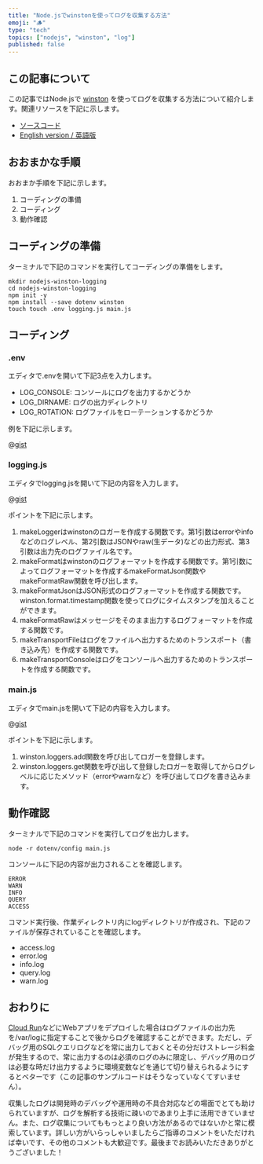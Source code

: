 ```yaml
---
title: "Node.jsでwinstonを使ってログを収集する方法"
emoji: "🪵"
type: "tech"
topics: ["nodejs", "winston", "log"]
published: false
---
```


## この記事について

この記事ではNode.jsで [winston](https://www.npmjs.com/package/winston) を使ってログを収集する方法について紹介します。関連リソースを下記に示します。

- [ソースコード](https://gist.github.com/tatsuyasusukida/92b0f5dd8523ebdf19edb4a977a8030a#file-logging-js)
- [English version / 英語版](https://gist.github.com/tatsuyasusukida/92b0f5dd8523ebdf19edb4a977a8030a)



## おおまかな手順

おおまか手順を下記に示します。

1. コーディングの準備
2. コーディング
3. 動作確認



## コーディングの準備

ターミナルで下記のコマンドを実行してコーディングの準備をします。

```shell
mkdir nodejs-winston-logging
cd nodejs-winston-logging
npm init -y
npm install --save dotenv winston
touch touch .env logging.js main.js
```



## コーディング

### .env

エディタで.envを開いて下記3点を入力します。

- LOG_CONSOLE: コンソールにログを出力するかどうか
- LOG_DIRNAME: ログの出力ディレクトリ
- LOG_ROTATION: ログファイルをローテーションするかどうか

例を下記に示します。

@[gist](https://gist.github.com/tatsuyasusukida/92b0f5dd8523ebdf19edb4a977a8030a?file=.env.example)

### logging.js

エディタでlogging.jsを開いて下記の内容を入力します。

@[gist](https://gist.github.com/tatsuyasusukida/92b0f5dd8523ebdf19edb4a977a8030a?file=logging.js)

ポイントを下記に示します。

1. makeLoggerはwinstonのロガーを作成する関数です。第1引数はerrorやinfoなどのログレベル、第2引数はJSONやraw(生データ)などの出力形式、第3引数は出力先のログファイル名です。
2. makeFormatはwinstonのログフォーマットを作成する関数です。第1引数によってログフォーマットを作成するmakeFormatJson関数やmakeFormatRaw関数を呼び出します。
3. makeFormatJsonはJSON形式のログフォーマットを作成する関数です。winston.format.timestamp関数を使ってログにタイムスタンプを加えることができます。
4. makeFormatRawはメッセージをそのまま出力するログフォーマットを作成する関数です。
5. makeTransportFileはログをファイルへ出力するためのトランスポート（書き込み先）を作成する関数です。
6. makeTransportConsoleはログをコンソールへ出力するためのトランスポートを作成する関数です。

### main.js

エディタでmain.jsを開いて下記の内容を入力します。

@[gist](https://gist.github.com/tatsuyasusukida/92b0f5dd8523ebdf19edb4a977a8030a?file=main.js)

ポイントを下記に示します。

1. winston.loggers.add関数を呼び出してロガーを登録します。
2. winston.loggers.get関数を呼び出して登録したロガーを取得してからログレベルに応じたメソッド（errorやwarnなど）を呼び出してログを書き込みます。



## 動作確認

ターミナルで下記のコマンドを実行してログを出力します。

```shell
node -r dotenv/config main.js
```

コンソールに下記の内容が出力されることを確認します。

```
ERROR
WARN
INFO
QUERY
ACCESS
```

コマンド実行後、作業ディレクトリ内にlogディレクトリが作成され、下記のファイルが保存されていることを確認します。

- access.log
- error.log
- info.log
- query.log
- warn.log



## おわりに

[Cloud Run](https://cloud.google.com/run?hl=ja)などにWebアプリをデプロイした場合はログファイルの出力先を/var/logに指定することで後からログを確認することができます。ただし、デバッグ用のSQLクエリログなどを常に出力しておくとその分だけストレージ料金が発生するので、常に出力するのは必須のログのみに限定し、デバッグ用のログは必要な時だけ出力するように環境変数などを通じて切り替えられるようにするとベターです（この記事のサンプルコードはそうなっていなくてすいません）。

収集したログは開発時のデバッグや運用時の不具合対応などの場面でとても助けられていますが、ログを解析する技術に疎いのであまり上手に活用できていません。また、ログ収集についてももっとより良い方法があるのではないかと常に模索しています。詳しい方がいらっしゃいましたらご指導のコメントをいただければ幸いです、その他のコメントも大歓迎です。最後までお読みいただきありがとうございました！
